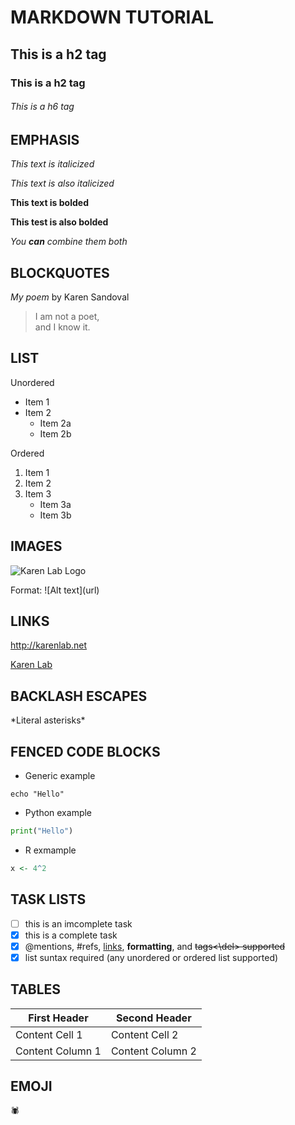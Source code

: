  # MARKDOWN TUTORIAL

## This is a h2 tag

### This is a h2 tag

###### This is a h6 tag

## EMPHASIS

_This text is italicized_

*This text is also italicized*

**This text is bolded**

__This test is also bolded__

_You **can** combine them both_

## BLOCKQUOTES

_My poem_ by Karen Sandoval

>I am not a poet, \
>and I know it.

## LIST

Unordered
* Item 1
* Item 2
	* Item 2a
	* Item 2b

Ordered
1. Item 1
2. Item 2
3. Item 3
	* Item 3a
	* Item 3b

## IMAGES

![Karen Lab
Logo](https://i.guim.co.uk/img/media/43352be36da0eb156e8551d775a57fadba8ae6d7/0_0_1440_864/master/1440.jpg?width=1900&dpr=2&s=none)

Format: \!\[Alt text]\(url\)

## LINKS

http://karenlab.net

[Karen Lab](http://karenlab.net)

## BACKLASH ESCAPES

\*Literal asterisks\*

## FENCED CODE BLOCKS

* Generic example

```
echo "Hello"
```
* Python example

```python
print("Hello")
```

* R exmample

```r
x <- 4^2
```

## TASK LISTS

- [ ] this is an imcomplete task
- [x] this is a complete task
- [x] @mentions, #refs, [links](), **formatting**, and <del>tags<\del> 
supported
- [x] list suntax required (any unordered or ordered list supported)

## TABLES

First Header | Second Header
------------ | -------------
Content Cell 1 | Content Cell 2
Content Column 1 | Content Column 2

## EMOJI

:spider:

